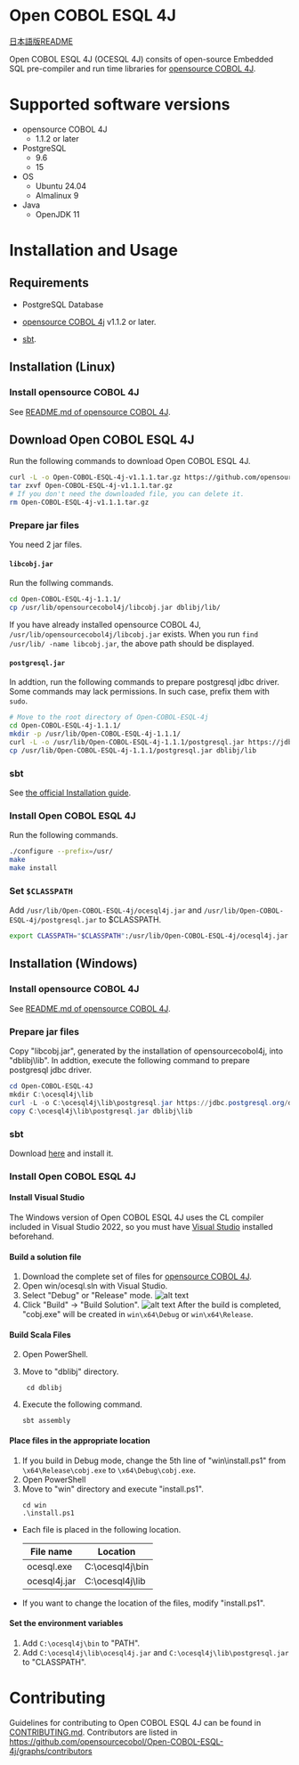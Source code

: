 # Open COBOL ESQL 4J

[日本語版README](./README_JP.md)

Open COBOL ESQL 4J (OCESQL 4J) consits of open-source Embedded SQL pre-compiler and run time libraries for [opensource COBOL 4J](https://github.com/opensourcecobol/opensourcecobol4j).

# Supported software versions

* opensource COBOL 4J
  * 1.1.2 or later
* PostgreSQL
  * 9.6
  * 15
* OS
  * Ubuntu 24.04
  * Almalinux 9
* Java
  * OpenJDK 11

# Installation and Usage

## Requirements

* PostgreSQL Database

* [opensource COBOL 4j](https://github.com/opensourcecobol/opensourcecobol4j) v1.1.2 or later.

* [sbt](https://www.scala-sbt.org/).


## Installation (Linux)

### Install opensource COBOL 4J

See [README.md of opensource COBOL 4J](https://github.com/opensourcecobol/opensourcecobol4j/blob/develop/README.md).

## Download Open COBOL ESQL 4J

Run the following commands to download Open COBOL ESQL 4J.

```sh
curl -L -o Open-COBOL-ESQL-4j-v1.1.1.tar.gz https://github.com/opensourcecobol/Open-COBOL-ESQL-4j/archive/refs/tags/v1.1.1.tar.gz
tar zxvf Open-COBOL-ESQL-4j-v1.1.1.tar.gz
# If you don't need the downloaded file, you can delete it.
rm Open-COBOL-ESQL-4j-v1.1.1.tar.gz
```

### Prepare jar files

You need 2 jar files.

#### `libcobj.jar`

Run the follwing commands.

```sh
cd Open-COBOL-ESQL-4j-1.1.1/
cp /usr/lib/opensourcecobol4j/libcobj.jar dblibj/lib/
```

If you have already installed opensource COBOL 4J, `/usr/lib/opensourcecobol4j/libcobj.jar` exists.
When you run `find /usr/lib/ -name libcobj.jar`, the above path should be displayed.

#### `postgresql.jar`

In addtion, run the following commands to prepare postgresql jdbc driver.
Some commands may lack permissions.
In such case, prefix them with `sudo`.

```sh
# Move to the root directory of Open-COBOL-ESQL-4j
cd Open-COBOL-ESQL-4j-1.1.1/
mkdir -p /usr/lib/Open-COBOL-ESQL-4j-1.1.1/
curl -L -o /usr/lib/Open-COBOL-ESQL-4j-1.1.1/postgresql.jar https://jdbc.postgresql.org/download/postgresql-42.2.24.jar
cp /usr/lib/Open-COBOL-ESQL-4j-1.1.1/postgresql.jar dblibj/lib
```

### sbt

See [the official Installation guide](https://www.scala-sbt.org/1.x/docs/Installing-sbt-on-Linux.html).

### Install Open COBOL ESQL 4J

Run the following commands.

```sh
./configure --prefix=/usr/
make
make install
```

### Set `$CLASSPATH`

Add `/usr/lib/Open-COBOL-ESQL-4j/ocesql4j.jar` and `/usr/lib/Open-COBOL-ESQL-4j/postgresql.jar` to $CLASSPATH.

```sh
export CLASSPATH="$CLASSPATH":/usr/lib/Open-COBOL-ESQL-4j/ocesql4j.jar:/usr/lib/Open-COBOL-ESQL-4j/postgresql.jar
```

## Installation (Windows)
### Install opensource COBOL 4J

See [README.md of opensource COBOL 4J](https://github.com/opensourcecobol/opensourcecobol4j/blob/develop/README.md).

### Prepare jar files
Copy "libcobj.jar", generated by the installation of opensourcecobol4j, into "dblibj\lib".
In addtion, execute the following command to prepare postgresql jdbc driver.
  
```powershell
cd Open-COBOL-ESQL-4J
mkdir C:\ocesql4j\lib
curl -L -o C:\ocesql4j\lib\postgresql.jar https://jdbc.postgresql.org/download/postgresql-42.2.24.jar
copy C:\ocesql4j\lib\postgresql.jar dblibj\lib
```

### sbt
Download [here](https://www.scala-sbt.org/download/) and install it.

### Install Open COBOL ESQL 4J
#### Install Visual Studio
The Windows version of Open COBOL ESQL 4J uses the CL compiler included in Visual Studio 2022, so you must have [Visual Studio](https://visualstudio.microsoft.com/) installed beforehand.


#### Build a solution file
1. Download the complete set of files for [opensource COBOL 4J](https://github.com/opensourcecobol/opensourcecobol4j).
2. Open win/ocesql.sln with Visual Studio.
3. Select "Debug" or "Release" mode.
![alt text](image/readme1.png)
4. Click "Build" -> "Build Solution".
![alt text](image/readme2.png)
After the build is completed, "cobj.exe" will be created in `win\x64\Debug` or `win\x64\Release`.

#### Build Scala Files
2. Open PowerShell.

3. Move to "dblibj" directory.
   ```
    cd dblibj
   ```
4. Execute the following command.
   ```
   sbt assembly
   ```

#### Place files in the appropriate location
1. If you build in Debug mode, change the 5th line of "win\install.ps1" from `\x64\Release\cobj.exe` to `\x64\Debug\cobj.exe`.
2. Open PowerShell
3. Move to "win" directory and execute "install.ps1".  
    ```
    cd win
    .\install.ps1
    ```
* Each file is placed in the following location. 

    | File name | Location |
    |---|---|
    | ocesql.exe | C:\ocesql4j\bin |
    | ocesql4j.jar | C:\ocesql4j\lib |

* If you want to change the location of the files, modify "install.ps1".

#### Set the environment variables

1. Add `C:\ocesql4j\bin` to "PATH".
2. Add `C:\ocesql4j\lib\ocesql4j.jar` and `C:\ocesql4j\lib\postgresql.jar` to "CLASSPATH".

# Contributing

Guidelines for contributing to Open COBOL ESQL 4J can be found in [CONTRIBUTING.md](./CONTRIBUTING.md).
Contributors are listed in https://github.com/opensourcecobol/Open-COBOL-ESQL-4j/graphs/contributors